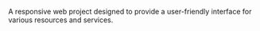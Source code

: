 A responsive web project designed to provide a user-friendly interface for various resources and services.
